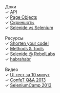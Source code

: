 <div class="left-menu">
  <div>Доки</div>
  <div>✓ <a href="/documentation.html">API</a></div>
  <div>✓ <a href="/documentation/page-objects.html">Page Objects</a></div>
  <div>✓ <a href="/documentation/screenshots.html">Скриншоты</a></div>
  <div>✓ <a href="/documentation/selenide-vs-selenium.html">Selenide vs Selenium</a></div>

  <br/>
  <div>Ресурсы</div>
  <div>✓ <a href="http://prezi.com/d18jggopjyaj/selenide-shorten-your-code/" target="_blank">Shorten your code!</a></div>
  <div>✓ <a href="http://www.methodsandtools.com/tools/selenide.php" target="_blank">Methods & Tools</a></div>
  <div>✓ <a href="http://zeroturnaround.com/rebellabs/if-you-use-selenium-for-browser-based-ui-acceptance-testing-you-might-like-selenide/" target="_blank">Selenide @ RebelLabs</a></div>
  <div>✓ <a href="http://habrahabr.ru/post/143269/" target="_blank">habrahabr</a></div>

  <br/>
  <div>Видео</div>
  <div>✓ <a class="video" href="//vimeo.com/106867878">UI тест за 10 минут</a></div>
  <div>✓ <a class="video" href="//www.youtube.com/watch?v=MTHhflyh8Ck">ConfeT Q&A 2013</a></div>
  <div>✓ <a target="_blank" href="//seleniumcamp.com/archive/selenium-camp-2013/materials/tdd-with-selenide/">SeleniumCamp 2013</a></div>

</div>